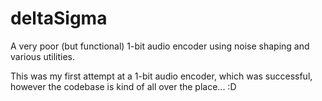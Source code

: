 # deltaSigma
A very poor (but functional) 1-bit audio encoder using noise shaping and various utilities.

This was my first attempt at a 1-bit audio encoder, which was successful, however the codebase is kind of all over the place... :D
